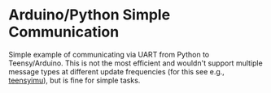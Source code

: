 Arduino/Python Simple Communication
===================================

Simple example of communicating via UART from Python to Teensy/Arduino. This is not the most efficient and wouldn't support multiple message types at different update frequencies (for this see e.g., [teensyimu](https://github.com/plusk01/teensyimu)), but is fine for simple tasks.
